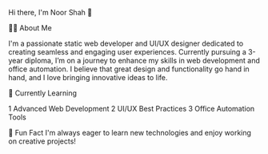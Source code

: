 Hi there, I'm Noor Shah 👋


👩‍🎓 About Me

I'm a passionate static web developer and UI/UX designer dedicated to creating seamless and engaging user experiences. Currently pursuing a 3-year diploma, I’m on a journey to enhance my skills in web development and office automation. I believe that great design and functionality go hand in hand, and I love bringing innovative ideas to life.

🌱 Currently Learning

1 Advanced Web Development
2 UI/UX Best Practices
3 Office Automation Tools

💬 Fun Fact
I'm always eager to learn new technologies and enjoy working on creative projects!
